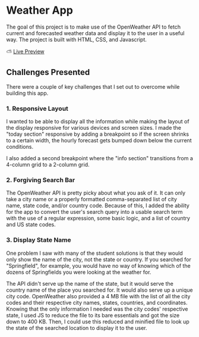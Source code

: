 # Weather App

The goal of this project is to make use of the OpenWeather API to fetch current and forecasted weather data and display it to the user in a useful way. The project is built with HTML, CSS, and Javascript.

⛅ [Live Preview](https://michaelbenzinger.github.io/weather-app/)

## Challenges Presented

There were a couple of key challenges that I set out to overcome while building this app.

### 1. Responsive Layout

I wanted to be able to display all the information while making the layout of the display responsive for various devices and screen sizes. I made the "today section" responsive by adding a breakpoint so if the screen shrinks to a certain width, the hourly forecast gets bumped down below the current conditions.

I also added a second breakpoint where the "info section" transitions from a 4-column grid to a 2-column grid.

### 2. Forgiving Search Bar

The OpenWeather API is pretty picky about what you ask of it. It can only take a city name or a properly formatted comma-separated list of city name, state code, and/or country code. Because of this, I added the ability for the app to convert the user's search query into a usable search term with the use of a regular expression, some basic logic, and a list of country and US state codes.

### 3. Display State Name

One problem I saw with many of the student solutions is that they would only show the name of the city, not the state or country. If you searched for "Springfield", for example, you would have no way of knowing which of the dozens of Springfields you were looking at the weather for.

The API didn't serve up the name of the state, but it would serve the country name of the place you searched for. It would also serve up a unique city code. OpenWeather also provided a 4 MB file with the list of all the city codes and their respective city names, states, countries, and coordinates. Knowing that the only information I needed was the city codes' respective state, I used JS to reduce the file to its bare essentials and got the size down to 400 KB. Then, I could use this reduced and minified file to look up the state of the searched location to display it to the user.
